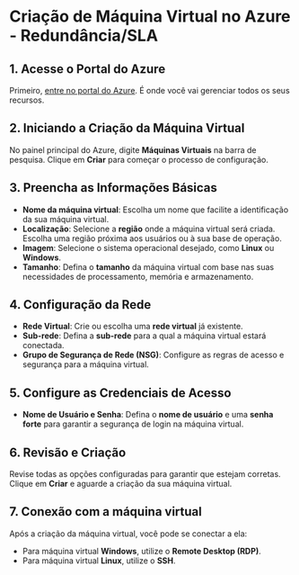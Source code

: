 # Criação de Máquina Virtual no Azure - Redundância/SLA

## 1. Acesse o Portal do Azure
Primeiro, [entre no portal do Azure](https://portal.azure.com). É onde você vai gerenciar todos os seus recursos.

## 2. Iniciando a Criação da Máquina Virtual
No painel principal do Azure, digite **Máquinas Virtuais** na barra de pesquisa. Clique em **Criar** para começar o processo de configuração.

## 3. Preencha as Informações Básicas
- **Nome da máquina virtual**: Escolha um nome que facilite a identificação da sua máquina virtual.
- **Localização**: Selecione a **região** onde a máquina virtual será criada. Escolha uma região próxima aos usuários ou à sua base de operação.
- **Imagem**: Selecione o sistema operacional desejado, como **Linux** ou **Windows**.
- **Tamanho**: Defina o **tamanho** da máquina virtual com base nas suas necessidades de processamento, memória e armazenamento.

## 4. Configuração da Rede
- **Rede Virtual**: Crie ou escolha uma **rede virtual** já existente.
- **Sub-rede**: Defina a **sub-rede** para a qual a máquina virtual estará conectada.
- **Grupo de Segurança de Rede (NSG)**: Configure as regras de acesso e segurança para a máquina virtual.

## 5. Configure as Credenciais de Acesso
- **Nome de Usuário e Senha**: Defina o **nome de usuário** e uma **senha forte** para garantir a segurança de login na máquina virtual.

## 6. Revisão e Criação
Revise todas as opções configuradas para garantir que estejam corretas. Clique em **Criar** e aguarde a criação da sua máquina virtual.

## 7. Conexão com a máquina virtual
Após a criação da máquina virtual, você pode se conectar a ela:
- Para máquina virtual **Windows**, utilize o **Remote Desktop (RDP)**.
- Para máquina virtual **Linux**, utilize o **SSH**.
